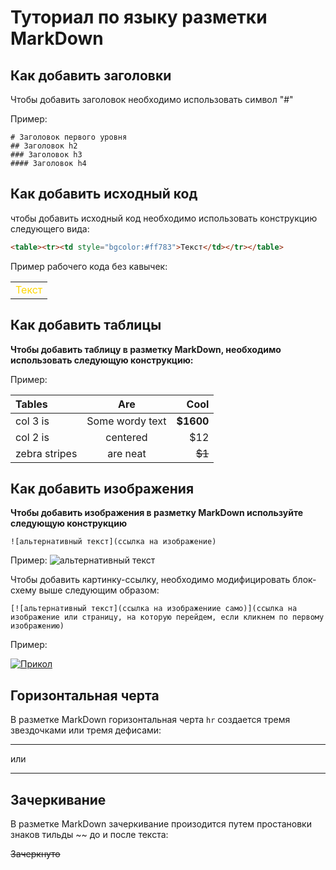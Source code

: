 # Туториал по языку разметки MarkDown

## Как добавить заголовки

Чтобы добавить заголовок необходимо использовать символ "#"

Пример:

```
# Заголовок первого уровня
## Заголовок h2
### Заголовок h3
#### Заголовок h4 
```

## Как добавить исходный код

чтобы добавить исходный код необходимо использовать конструкцию следующего вида:
```html
<table><tr><td style="bgcolor:#ff783">Текст</td></tr></table>
```

Пример рабочего кода без кавычек:
<table><tr><td style="color:#FFD700">Текст</td></tr></table>


## Как добавить таблицы

**Чтобы добавить таблицу в разметку MarkDown, необходимо использовать следующую конструкцию:**

Пример:

Tables|Are|Cool
:-----|:------:|------:|
col 3 is|Some wordy text|**$1600**
col 2 is|centered|$12
zebra stripes|are neat|~~$1~~



## Как добавить изображения

**Чтобы добавить изображения в разметку MarkDown используйте следующую конструкцию** 
```
![альтернативный текст](ссылка на изображение)
```
Пример:
![альтернативный текст](https://funart.pro/uploads/posts/2021-03/1617048977_7-p-oboi-krasivie-peizazhi-prirodi-9.jpg)

Чтобы добавить картинку-ссылку, необходимо модифицировать блок-схему выше следующим образом:

```
[![альтернативный текст](ссылка на изображениие само)](ссылка на изображение или страницу, на которую перейдем, если кликнем по первому изображению)
```

Пример:

[![Прикол](https://dbmast.ru/wp-content/uploads/2014/03/button-css-3d.png)](https://www.youtube.com/shorts/1NVVcqA_m3s)


## Горизонтальная черта

В разметке MarkDown горизонтальная черта `hr` создается тремя звездочками или тремя дефисами:

***

или

---


## Зачеркивание

В разметке MarkDown зачеркивание произодится путем простановки знаков тильды ~~ до и после текста:

~~Зачеркнуто~~
